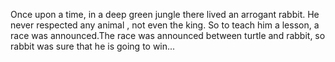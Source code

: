 Once upon a time, in a deep green jungle there lived an arrogant rabbit. He never respected any animal , not even the king. So to teach him a lesson, a race was announced.The race was announced between turtle and rabbit, so rabbit was sure that he is going to win...
